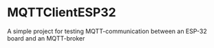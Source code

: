 # MQTTClientESP32
A simple project for testing MQTT-communication between an ESP-32 board and an MQTT-broker
